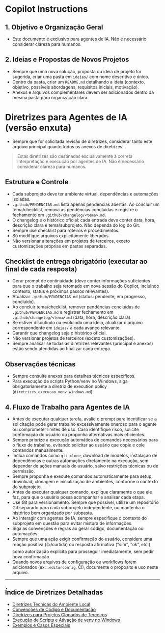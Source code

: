 


# Copilot Instructions

## 1. Objetivo e Organização Geral

- Este documento é exclusivo para agentes de IA. Não é necessário considerar clareza para humanos.

## 2. Ideias e Propostas de Novos Projetos

- Sempre que uma nova solução, proposta ou ideia de projeto for sugerida, criar uma pasta em `ideias/` com nome descritivo e único.
- Dentro da pasta, criar um `README.md` detalhando a ideia (contexto, objetivo, possíveis abordagens, requisitos iniciais, motivação).
- Anexos e arquivos complementares devem ser adicionados dentro da mesma pasta para organização clara.


# Diretrizes para Agentes de IA (versão enxuta)

- Sempre que for solicitada revisão de diretrizes, considerar tanto este arquivo principal quanto todos os anexos de diretrizes.

> Estas diretrizes são destinadas exclusivamente à correta interpretação e execução por agentes de IA. Não é necessário considerar clareza para humanos.

## Estrutura e Controle

- Cada subprojeto deve ter ambiente virtual, dependências e automações isoladas.
- `.github/PENDENCIAS.md`: lista apenas pendências abertas. Ao concluir um tema/checklist, remova as pendências concluídas e registre o fechamento em `.github/changelog/<tema>.md`.
- O changelog é o histórico oficial: cada entrada deve conter data, hora, descrição clara e tema/subprojeto. Não dependa do log do Git.
- Sempre use checklist para roteiros e procedimentos.
- Só modifique arquivos explicitamente liberados.
- Não versionar alterações em projetos de terceiros, exceto customizações próprias em pastas separadas.


## Checklist de entrega obrigatório (executar ao final de cada resposta)

- Gerar prompt de continuidade (deve conter informações suficientes para que o trabalho seja retomado em nova sessão do Copilot, incluindo contexto, status e próximos passos relevantes).
- Atualizar `.github/PENDENCIAS.md` (status: pendente, em progresso, concluído).
- Ao concluir tema/checklist, remover pendências concluídas de `.github/PENDENCIAS.md` e registrar fechamento em `.github/changelog/<tema>.md` (data, hora, descrição clara).
- Se estiver discutindo ou evoluindo uma ideia, atualizar o arquivo correspondente em `ideias/` a cada avanço relevante.
- Garantir que changelog seja o histórico oficial.
- Não versionar projetos de terceiros (exceto customizações).
- Sempre analisar se todas as diretrizes relevantes (principal e anexos) estão sendo atendidas ao finalizar cada entrega.

## Observações técnicas

- Sempre consulte anexos para detalhes técnicos específicos.
- Para execução de scripts Python/venv no Windows, siga obrigatoriamente a diretriz de execution policy (`diretrizes_execucao_venv_windows.md`).



## 4. Fluxo de Trabalho para Agentes de IA

- Antes de executar qualquer tarefa, avalie o prompt para identificar se a solicitação pode gerar trabalho excessivamente oneroso para o agente ou comprometer limites de uso. Caso identifique risco, solicite confirmação do usuário ou proponha alternativas mais eficientes.
- Sempre priorize a execução automática de comandos necessários para o fluxo de trabalho, evitando solicitar ao usuário que copie e cole comandos manualmente.
- Inclua comandos como `git clone`, download de modelos, instalação de dependências e outras automações diretamente na execução, sem depender de ações manuais do usuário, salvo restrições técnicas ou de permissão.
- Sempre proponha e execute comandos automaticamente para setup, download, clonagem e inicialização de ambientes, conforme o contexto do subprojeto.
- Antes de executar qualquer comando, explique claramente o que ele faz, para que o usuário possa acompanhar e analisar cada etapa.
- Use Git para versionamento. Sempre que possível, utilize um repositório Git separado para cada subprojeto independente, ou mantenha o histórico bem organizado por subpasta.
- Ao interagir com agentes de IA, sempre especifique o contexto do subprojeto em questão para evitar mistura de informações.
- Siga as convenções e regras ao gerar código, documentação ou automações.
- Sempre que uma ação exigir confirmação do usuário, considere uma reação positiva (👍/curtida) ou resposta afirmativa ("sim", "ok", etc.) como autorização explícita para prosseguir imediatamente, sem pedir nova confirmação.
- Quando novos arquivos de configuração ou workflows forem adicionados (ex: `.editorconfig`, CI), documente o propósito e uso neste arquivo.

---

## Índice de Diretrizes Detalhadas

- [Diretrizes Técnicas do Ambiente Local](./diretrizes_tecnicas.md)
- [Convenções de Código e Documentação](./convenções_codigo.md)
- [Diretrizes para Projetos Clonados de Terceiros](./projetos_terceiros.md)
- [Execução de Scripts e Ativação de venv no Windows](./diretrizes_execucao_venv_windows.md) <!-- Consulte esta diretriz sempre que for iniciar processos que dependam de venv ativa no Windows -->
- [Exemplos e Casos Especiais](./exemplos_casos_especiais.md)
